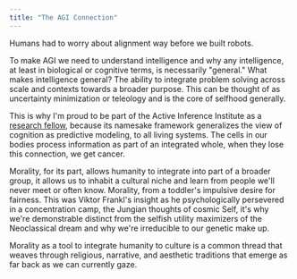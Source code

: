 ```yaml
---
title: "The AGI Connection"
---
```


Humans had to worry about alignment way before we built robots.

To make AGI we need to understand intelligence and why any intelligence, at least in biological or cognitive terms, is necessarily "general." What makes intelligence general? The ability to integrate problem solving across scale and contexts towards a broader purpose. This can be thought of as uncertainty minimization or teleology and is the core of selfhood generally.

This is why I'm proud to be part of the Active Inference Institute as a [research fellow](https://coda.io/d/AII_do5M5iYau8H/Myth-of-Objectivity_su3sqfj9#_luOFZrb-), because its namesake framework generalizes the view of cognition as predictive modeling, to all living systems. The cells in our bodies process information as part of an integrated whole, when they lose this connection, we get cancer.

Morality, for its part, allows humanity to integrate into part of a broader group, it allows us to inhabit a cultural niche and learn from people we'll never meet or often know. Morality, from a toddler's impulsive desire for fairness. This was Viktor Frankl's insight as he psychologically persevered in a concentration camp, the Jungian thoughts of cosmic Self, it's why we're demonstrable distinct from the selfish utility maximizers of the Neoclassical dream and why we're irreducible to our genetic make up. 

Morality as a tool to integrate humanity to culture is a common thread that weaves through religious, narrative, and aesthetic traditions that emerge as far back as we can currently gaze.
